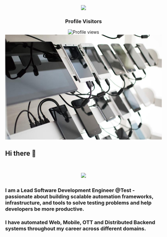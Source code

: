 <div align="center">
  <img src="https://media.giphy.com/media/hvRJCLFzcasrR4ia7z/giphy.gif" width="40px" />
  <h3>Profile Visitors</h3>
  <img src="https://komarev.com/ghpvc/?username=rdhandapani88&color=blue&style=flat-square" alt="Profile views" />
</div>

<img src="https://github.com/rdhandapani88/rdhandapani88/blob/main/MobileCloud.jpg" alt="Test Automation in On premises Mobile Cloud">


## Hi there 👋

<h1 align="center">
    <img src="https://readme-typing-svg.herokuapp.com/?font=Inter&size=48&center=true&vCenter=true&width=500&height=70&color=4493F8&duration=4000&lines=Hi+There!+👋;+I'm+Chijioke+Okorji!;" />
</h1>

### I am a Lead Software Development Engineer @Test - passionate about building scalable automation frameworks, infrastructure, and tools to solve testing problems and help developers be more productive.
### I have automated Web, Mobile, OTT and Distributed Backend systems throughout my career across different domains.
